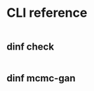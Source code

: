# CLI reference

```{program-output} python -m dinf -h
```

## dinf check

```{program-output} python -m dinf check -h
```

## dinf mcmc-gan

```{program-output} python -m dinf mcmc-gan -h
```
